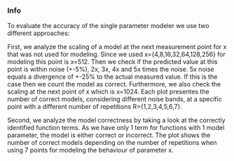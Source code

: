 ### Info
 
To evaluate the accuracy of the single parameter modeler we use two different approaches:
 
First, we analyze the scaling of a model at the next measurement point for x that was not used for modeling. Since we used x={4,8,16,32,64,128,256} for modeling this point is x=512. Then we check if the predicted value at this point is within noise (+-5%), 2x, 3x, 4x and 5x times the noise. 5x noise equals a divergence of +-25% to the actual measured value. If this is the case then we count the model as correct. Furthermore, we also check the scaling at the next point of x which is x=1024. Each plot presentes the number of correct models, considering different noise bands, at a specific point with a different number of repetitions R={1,2,3,4,5,6,7}.
 
Second, we analyze the model correctness by taking a look at the correctly identified function terms. As we have only 1 term for functions with 1 model parameter, the model is either correct or incorrect. The plot shows the number of correct models depending on the number of repetitions when using 7 points for modeling the behaviour of parameter x.